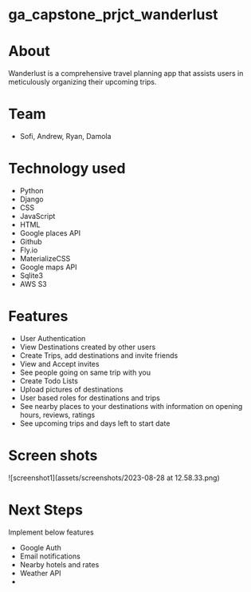 # ga_capstone_prjct_wanderlust
# About
Wanderlust is a comprehensive travel planning app that assists users in meticulously organizing their upcoming trips.

# Team
- Sofi, Andrew, Ryan, Damola

# Technology used
- Python
- Django
- CSS
- JavaScript
- HTML
- Google places API
- Github
- Fly.io
- MaterializeCSS
- Google maps API
- Sqlite3
- AWS S3

# Features
- User Authentication
- View Destinations created by other users
- Create Trips, add destinations and invite friends
- View and Accept invites
- See people going on same trip with you
- Create Todo Lists
- Upload pictures of destinations
- User based roles for destinations and trips
- See nearby places to your destinations with information on opening hours, reviews, ratings
- See upcoming trips and days left to start date

# Screen shots
![screenshot1](assets/screenshots/2023-08-28 at 12.58.33.png)


# Next Steps
Implement below features
- Google Auth
- Email notifications
- Nearby hotels and rates
- Weather API
- 